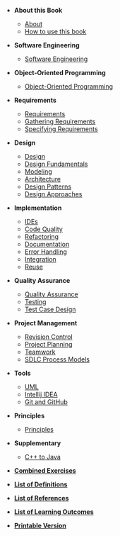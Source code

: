 
<navigation>

* **About this Book**
  * [About]({{baseUrl}}/about/acknowledgements.html)
  * [How to use this book]({{baseUrl}}/about/usage.html)

* **Software Engineering**
  * [Software Engineering]({{baseUrl}}/softwareEngineering/index.html)

* **Object-Oriented Programming**
  * [Object-Oriented Programming]({{baseUrl}}/oop/index.html)

* **Requirements**
  * [Requirements]({{baseUrl}}/requirements/index.html)
  * [Gathering Requirements]({{baseUrl}}/gatheringRequirements/index.html)
  * [Specifying Requirements]({{baseUrl}}/specifyingRequirements/index.html)

* **Design**
  * [Design]({{baseUrl}}/design/index.html)
  * [Design Fundamentals]({{baseUrl}}/designFundamentals/index.html)
  * [Modeling]({{baseUrl}}/modeling/index.html)
  * [Architecture]({{baseUrl}}/architecture/index.html)
  * [Design Patterns]({{baseUrl}}/designPatterns/index.html)
  * [Design Approaches]({{baseUrl}}/designApproaches/index.html)

* **Implementation**
  * [IDEs]({{baseUrl}}/ides/index.html)
  * [Code Quality]({{baseUrl}}/codeQuality/index.html)
  * [Refactoring]({{baseUrl}}/refactoring/index.html)
  * [Documentation]({{baseUrl}}/documentation/index.html)
  * [Error Handling]({{baseUrl}}/errorHandling/index.html)
  * [Integration]({{baseUrl}}/integration/index.html)
  * [Reuse]({{baseUrl}}/reuse/index.html)

* **Quality Assurance**
  * [Quality Assurance]({{baseUrl}}/qualityAssurance/index.html)
  * [Testing]({{baseUrl}}/testing/index.html)
  * [Test Case Design]({{baseUrl}}/testCaseDesign/index.html)

* **Project Management**
  * [Revision Control]({{baseUrl}}/revisionControl/index.html)
  * [Project Planning]({{baseUrl}}/projectPlanning/index.html)
  * [Teamwork]({{baseUrl}}/teamwork/index.html)
  * [SDLC Process Models]({{baseUrl}}/processModels/index.html)

* **Tools**
  * [UML]({{baseUrl}}/uml/index.html)
  * [Intellij IDEA]({{baseUrl}}/intellij/index.html)
  * [Git and GitHub]({{baseUrl}}/gitAndGithub/index.html)

* **Principles**
  * [Principles]({{baseUrl}}/principles/index.html)

* **Supplementary**
  * [C++ to Java]({{baseUrl}}/cppToJava/index.html)

* **[Combined Exercises]({{baseUrl}}/combined/exercises.html)**
* **[List of Definitions]({{baseUrl}}/common/definitions.html)**
* **[List of References]({{baseUrl}}/common/references.html)**
* **[List of Learning Outcomes]({{baseUrl}}/common/outcomes.html)**
* **[Printable Version]({{baseUrl}}/common/print.html)**

</navigation>
